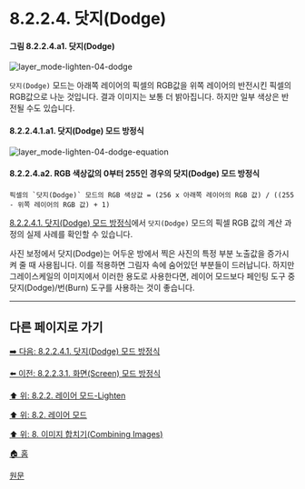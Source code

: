 # 8.2.2.4. 닷지(Dodge)
#### 그림 8.2.2.4.a1. 닷지(Dodge)
![layer_mode-lighten-04-dodge](https://github.com/wonder13662/gimp/assets/15767104/6f0872ea-c3e8-48bf-8aa9-818cf24d10d2)

`닷지(Dodge)` 모드는 아래쪽 레이어의 픽셀의 RGB값을 위쪽 레이어의 반전시킨 픽셀의 RGB값으로 나눈 것입니다. 결과 이미지는 보통 더 밝아집니다. 하지만 일부 색상은 반전될 수도 있습니다.

#### 8.2.2.4.1.a1. 닷지(Dodge) 모드 방정식
![layer_mode-lighten-04-dodge-equation](https://github.com/wonder13662/gimp/assets/15767104/0aa732a5-1d58-4211-993f-6f87a6d90ba0)

#### 8.2.2.4.a2. RGB 색상값의 0부터 255인 경우의 닷지(Dodge) 모드 방정식
```
픽셀의 `닷지(Dodge)` 모드의 RGB 색상값 = (256 x 아래쪽 레이어의 RGB 값) / ((255 - 위쪽 레이어의 RGB 값) + 1)
```

[8.2.2.4.1. 닷지(Dodge) 모드 방정식](./08-02-02-04-01-equation.md)에서 `닷지(Dodge)` 모드의 픽셀 RGB 값의 계산 과정의 실제 사례를 확인할 수 있습니다.

사진 보정에서 닷지(Dodge)는 어두운 방에서 찍은 사진의 특정 부분 노출값을 증가시켜 줄 때 사용됩니다. 이를 적용하면 그림자 속에 숨어있던 부분들이 드러납니다. 하지만 그레이스케일의 이미지에서 이러한 용도로 사용한다면, 레이어 모드보다 페인팅 도구 중 닷지(Dodge)/번(Burn) 도구를 사용하는 것이 좋습니다.

***

## 다른 페이지로 가기
[➡️ 다음: 8.2.2.4.1. 닷지(Dodge) 모드 방정식](./08-02-02-04-01-equation.md)

[⬅️ 이전: 8.2.2.3.1. 화면(Screen) 모드 방정식](./08-02-02-03-01-equation.md)

[⬆️ 위: 8.2.2. 레이어 모드-Lighten](./08-02-02-00-lighten-layer-mode.md)

[⬆️ 위: 8.2. 레이어 모드](./08-02-00-layer-modes.md)

[⬆️ 위: 8. 이미지 합치기(Combining Images)](./08-00-combining-images.md)

[🏠 홈](./00-home.md)

[원문](https://docs.gimp.org/2.10/ko/layer-mode-group-lighten.html#layer-mode-dodge)
